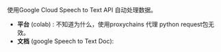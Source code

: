 使用Google Cloud Speech to Text API 自动处理数据。

* **平台** (colab) : 不知道为什么，使用proxychains 代理 python request包无效。
* **文档** (google Speech to Text Doc):
